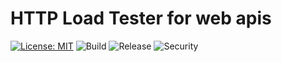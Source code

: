 # HTTP Load Tester for web apis

[![License: MIT](https://img.shields.io/badge/License-MIT-blue.svg)](https://opensource.org/licenses/MIT) ![Build](https://github.com/cjlapao/http-loadtester-go/workflows/Build/badge.svg) ![Release](https://github.com/cjlapao/http-loadtester-go/workflows/Release/badge.svg) ![Security](https://github.com/cjlapao/http-loadtester-go/workflows/CodeQL/badge.svg) 